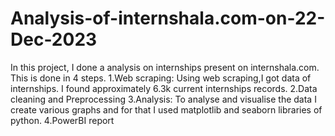 # Analysis-of-internshala.com-on-22-Dec-2023
In this project, I done a analysis on internships present on internshala.com.
This is done in 4 steps.
1.Web scraping: Using web scraping,I got data of internships. I found approximately 6.3k current internships records.
2.Data cleaning and Preprocessing
3.Analysis: To analyse and visualise the data I create various graphs and for that I used matplotlib and seaborn libraries of python.
4.PowerBI report
